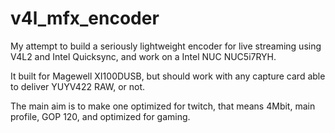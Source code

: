 # v4l_mfx_encoder

My attempt to build a seriously lightweight encoder for live streaming using V4L2 and Intel Quicksync, and work on a Intel NUC NUC5i7RYH.

It built for Magewell XI100DUSB, but should work with any capture card able to deliver YUYV422 RAW, or not.

The main aim is to make one optimized for twitch, that means 4Mbit, main profile, GOP 120, and optimized for gaming.
